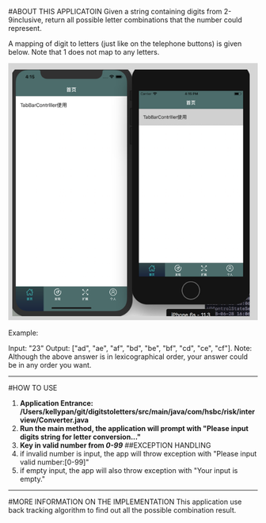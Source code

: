 #ABOUT THIS APPLICATOIN
Given a string containing digits from 2-9inclusive, return all possible letter combinations that the number could represent.

A mapping of digit to letters (just like on the telephone buttons) is given below. Note that 1 does not map to any letters.

![phone pad](https://raw.githubusercontent.com/lulushen/SwiftNotes/master/image/1.png "sample")

Example:

Input: "23"
Output: ["ad", "ae", "af", "bd", "be", "bf", "cd", "ce", "cf"].
Note: Although the above answer is in lexicographical order, your answer could be in any order you want.

---
#HOW TO USE
1. **Application Entrance: /Users/kellypan/git/digitstoletters/src/main/java/com/hsbc/risk/interview/Converter.java**
2. **Run the main method, the application will prompt with "Please input digits string for letter conversion..."**
3. **Key in valid number from *0-99***
##EXCEPTION HANDLING
1. if invalid number is input, the app will throw exception with "Please input valid number:[0-99]"
2. if empty input, the app will also throw exception with "Your input is empty."


---
#MORE INFORMATION ON THE IMPLEMENTATION
This application use back tracking algorithm to find out all the possible combination result.